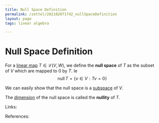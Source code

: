 ```yaml
---
title: Null Space Definition
permalink: /zettel/202102071742_nullSpaceDefinition
layout: page
tags: linear algebra

---
```

# Null Space Definition

For a [linear map](202102071416_linearMapDefinition) $T \in \mathcal{L}(V,W)$, we define 
the **null space** of $T$ as the subset of $V$ which are mapped to $0$ by $T$. Ie
$$
\mathrm{null} \, T = \{ v \in V : Tv = 0 \}
$$

We can easily show that the null space is a [subspace](202102061429_subspaceDefinition) of $V$. 

The [dimension](202102062253_dimensionDefinition) of the null space is called the **nullity** of $T$.

Links: 

References: 


